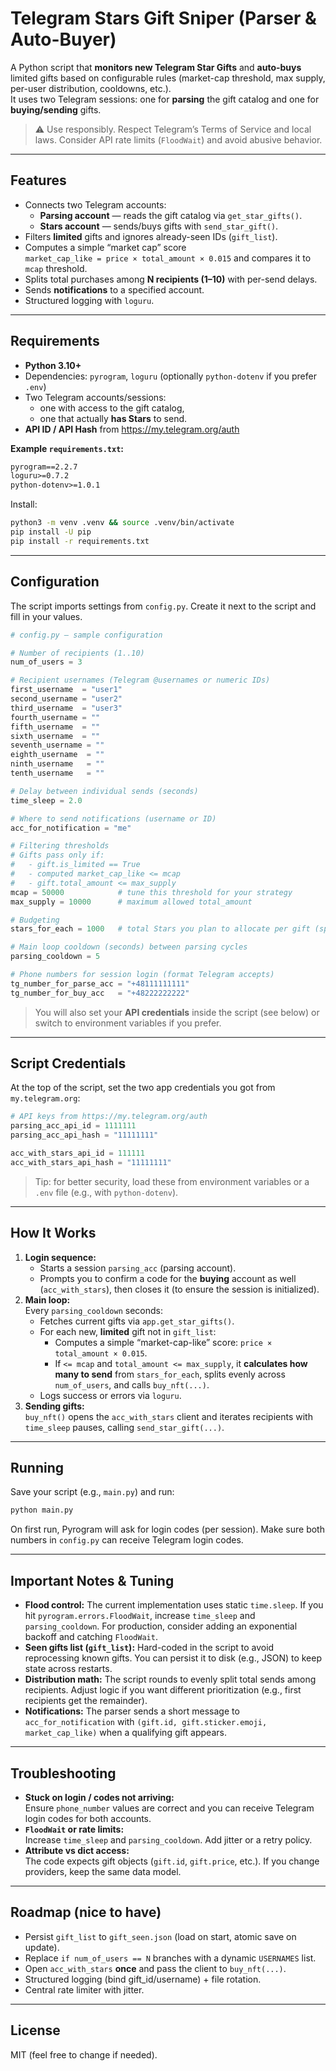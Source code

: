 # Telegram Stars Gift Sniper (Parser & Auto-Buyer)

A Python script that **monitors new Telegram Star Gifts** and **auto-buys** limited gifts based on configurable rules (market-cap threshold, max supply, per-user distribution, cooldowns, etc.).  
It uses two Telegram sessions: one for **parsing** the gift catalog and one for **buying/sending** gifts.

> ⚠️ Use responsibly. Respect Telegram’s Terms of Service and local laws. Consider API rate limits (`FloodWait`) and avoid abusive behavior.

---

## Features

- Connects two Telegram accounts:
  - **Parsing account** — reads the gift catalog via `get_star_gifts()`.
  - **Stars account** — sends/buys gifts with `send_star_gift()`.
- Filters **limited** gifts and ignores already-seen IDs (`gift_list`).
- Computes a simple “market cap” score  
  `market_cap_like = price × total_amount × 0.015` and compares it to `mcap` threshold.
- Splits total purchases among **N recipients (1–10)** with per-send delays.
- Sends **notifications** to a specified account.
- Structured logging with `loguru`.

---

## Requirements

- **Python 3.10+**
- Dependencies: `pyrogram`, `loguru` (optionally `python-dotenv` if you prefer `.env`)
- Two Telegram accounts/sessions:
  - one with access to the gift catalog,
  - one that actually **has Stars** to send.
- **API ID / API Hash** from <https://my.telegram.org/auth>

**Example `requirements.txt`:**
```txt
pyrogram==2.2.7
loguru>=0.7.2
python-dotenv>=1.0.1
```

Install:
```bash
python3 -m venv .venv && source .venv/bin/activate
pip install -U pip
pip install -r requirements.txt
```

---

## Configuration

The script imports settings from `config.py`. Create it next to the script and fill in your values.

```python
# config.py — sample configuration

# Number of recipients (1..10)
num_of_users = 3

# Recipient usernames (Telegram @usernames or numeric IDs)
first_username  = "user1"
second_username = "user2"
third_username  = "user3"
fourth_username = ""
fifth_username  = ""
sixth_username  = ""
seventh_username = ""
eighth_username  = ""
ninth_username   = ""
tenth_username   = ""

# Delay between individual sends (seconds)
time_sleep = 2.0

# Where to send notifications (username or ID)
acc_for_notification = "me"

# Filtering thresholds
# Gifts pass only if:
#   - gift.is_limited == True
#   - computed market_cap_like <= mcap
#   - gift.total_amount <= max_supply
mcap = 50000            # tune this threshold for your strategy
max_supply = 10000      # maximum allowed total_amount

# Budgeting
stars_for_each = 1000   # total Stars you plan to allocate per gift (split among users)

# Main loop cooldown (seconds) between parsing cycles
parsing_cooldown = 5

# Phone numbers for session login (format Telegram accepts)
tg_number_for_parse_acc = "+48111111111"
tg_number_for_buy_acc   = "+48222222222"
```

> You will also set your **API credentials** inside the script (see below) or switch to environment variables if you prefer.

---

## Script Credentials

At the top of the script, set the two app credentials you got from `my.telegram.org`:

```python
# API keys from https://my.telegram.org/auth
parsing_acc_api_id = 1111111
parsing_acc_api_hash = "11111111"

acc_with_stars_api_id = 111111
acc_with_stars_api_hash = "11111111"
```

> Tip: for better security, load these from environment variables or a `.env` file (e.g., with `python-dotenv`).

---

## How It Works

1. **Login sequence:**  
   - Starts a session `parsing_acc` (parsing account).  
   - Prompts you to confirm a code for the **buying** account as well (`acc_with_stars`), then closes it (to ensure the session is initialized).
2. **Main loop:**  
   Every `parsing_cooldown` seconds:
   - Fetches current gifts via `app.get_star_gifts()`.
   - For each new, **limited** gift not in `gift_list`:
     - Computes a simple “market-cap-like” score: `price × total_amount × 0.015`.
     - If `<= mcap` and `total_amount <= max_supply`, it **calculates how many to send** from `stars_for_each`, splits evenly across `num_of_users`, and calls `buy_nft(...)`.
   - Logs success or errors via `loguru`.
3. **Sending gifts:**  
   `buy_nft()` opens the `acc_with_stars` client and iterates recipients with `time_sleep` pauses, calling `send_star_gift(...)`.

---

## Running

Save your script (e.g., `main.py`) and run:

```bash
python main.py
```

On first run, Pyrogram will ask for login codes (per session). Make sure both numbers in `config.py` can receive Telegram login codes.

---

## Important Notes & Tuning

- **Flood control:** The current implementation uses static `time.sleep`. If you hit `pyrogram.errors.FloodWait`, increase `time_sleep` and `parsing_cooldown`. For production, consider adding an exponential backoff and catching `FloodWait`.
- **Seen gifts list (`gift_list`):** Hard-coded in the script to avoid reprocessing known gifts. You can persist it to disk (e.g., JSON) to keep state across restarts.
- **Distribution math:** The script rounds to evenly split total sends among recipients. Adjust logic if you want different prioritization (e.g., first recipients get the remainder).
- **Notifications:** The parser sends a short message to `acc_for_notification` with `(gift.id, gift.sticker.emoji, market_cap_like)` when a qualifying gift appears.

---

## Troubleshooting

- **Stuck on login / codes not arriving:**  
  Ensure `phone_number` values are correct and you can receive Telegram login codes for both accounts.
- **`FloodWait` or rate limits:**  
  Increase `time_sleep` and `parsing_cooldown`. Add jitter or a retry policy.
- **Attribute vs dict access:**  
  The code expects gift objects (`gift.id`, `gift.price`, etc.). If you change providers, keep the same data model.

---

## Roadmap (nice to have)

- Persist `gift_list` to `gift_seen.json` (load on start, atomic save on update).
- Replace `if num_of_users == N` branches with a dynamic `USERNAMES` list.
- Open `acc_with_stars` **once** and pass the client to `buy_nft(...)`.
- Structured logging (bind gift_id/username) + file rotation.
- Central rate limiter with jitter.

---

## License

MIT (feel free to change if needed).
